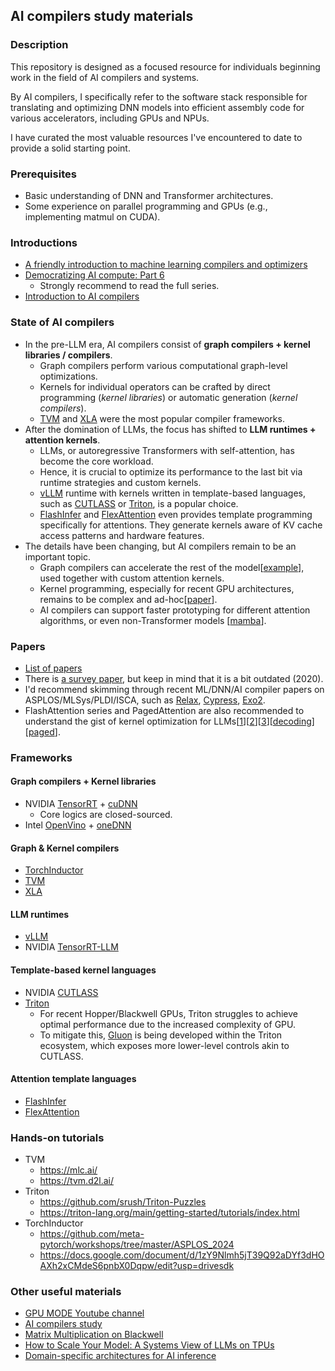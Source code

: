 ## AI compilers study materials 

### Description
This repository is designed as a focused resource for individuals beginning work in the field of AI compilers and systems.

​By AI compilers, I specifically refer to the software stack responsible for translating and optimizing DNN models into efficient assembly code for various accelerators, including GPUs and NPUs.

​I have curated the most valuable resources I've encountered to date to provide a solid starting point.

### Prerequisites
- Basic understanding of DNN and Transformer architectures.
- Some experience on parallel programming and GPUs (e.g., implementing matmul on CUDA).

### Introductions
- [A friendly introduction to machine learning compilers and optimizers](https://huyenchip.com/2021/09/07/a-friendly-introduction-to-machine-learning-compilers-and-optimizers.html)
- [Democratizing AI compute: Part 6](https://www.modular.com/blog/democratizing-ai-compute-part-6-what-about-ai-compilers)
  - Strongly recommend to read the full series.
- [Introduction to AI compilers](https://docs.google.com/presentation/d/1RZdV3Z-Q1NEbpU1-qk9C97yE1QvwNLJ9Gc7JLaFLZCw/edit?slide=id.p#slide=id.p)

### State of AI compilers
- In the pre-LLM era, AI compilers consist of **graph compilers + kernel libraries / compilers**. 
  - Graph compilers perform various computational graph-level optimizations.
  - Kernels for individual operators can be crafted by direct programming (*kernel libraries*) or automatic generation (*kernel compilers*).
  - [TVM](https://github.com/apache/tvm) and [XLA](https://github.com/openxla/xla) were the most popular compiler frameworks.
- After the domination of LLMs, the focus has shifted to **LLM runtimes + attention kernels**.
  - LLMs, or autoregressive Transformers with self-attention, has become the core workload.
  - Hence, it is crucial to optimize its performance to the last bit via runtime strategies and custom kernels.
  - [vLLM](https://github.com/vllm-project/vllm) runtime with kernels written in template-based languages, such as [CUTLASS](https://docs.nvidia.com/cutlass/index.html) or [Triton](https://github.com/triton-lang/triton), is a popular choice.
  - [FlashInfer](https://github.com/flashinfer-ai/flashinfer) and [FlexAttention](https://pytorch.org/blog/flexattention/) even provides template programming specifically for attentions. They generate kernels aware of KV cache access patterns and hardware features.
- The details have been changing, but AI compilers remain to be an important topic. 
  - Graph compilers can accelerate the rest of the model[[example](https://blog.vllm.ai/2025/08/20/torch-compile.html)], used together with custom attention kernels.
  - Kernel programming, especially for recent GPU architectures, remains to be complex and ad-hoc[[paper](https://arxiv.org/html/2504.07004v1)].
  - AI compilers can support faster prototyping for different attention algorithms, or even non-Transformer models [[mamba](https://arxiv.org/pdf/2312.00752)].

### Papers
- [List of papers](https://github.com/merrymercy/awesome-tensor-compilers)
- There is [a survey paper](https://arxiv.org/abs/2002.03794), but keep in mind that it is a bit outdated (2020).
- I'd recommend skimming through recent ML/DNN/AI compiler papers on ASPLOS/MLSys/PLDI/ISCA, such as [Relax](https://arxiv.org/pdf/2311.02103), [Cypress](https://arxiv.org/pdf/2504.07004), [Exo2](https://arxiv.org/pdf/2411.07211).
- FlashAttention series and PagedAttention are also recommended to understand the gist of kernel optimization for LLMs[[1](https://arxiv.org/pdf/2205.14135)][[2](https://arxiv.org/pdf/2307.08691)][[3](https://arxiv.org/pdf/2407.08608)][[decoding](https://arxiv.org/pdf/2311.01282)][[paged](https://arxiv.org/pdf/2309.06180)].

### Frameworks
#### Graph compilers + Kernel libraries
- NVIDIA [TensorRT](https://github.com/NVIDIA/TensorRT) + [cuDNN](https://developer.nvidia.com/cudnn)
  - Core logics are closed-sourced.
- Intel [OpenVino](https://github.com/openvinotoolkit/openvino) + [oneDNN](https://github.com/uxlfoundation/oneDNN)

#### Graph & Kernel compilers
- [TorchInductor](https://github.com/pytorch/pytorch/tree/main/torch/_inductor)
- [TVM](https://github.com/apache/tvm)
- [XLA](https://github.com/openxla/xla)

#### LLM runtimes
- [vLLM](https://github.com/vllm-project/vllm)
- NVIDIA [TensorRT-LLM](https://github.com/NVIDIA/TensorRT-LLM)

#### Template-based kernel languages
- NVIDIA [CUTLASS](https://docs.nvidia.com/cutlass/index.html)
- [Triton](https://github.com/triton-lang/triton)
  - For recent Hopper/Blackwell GPUs, Triton struggles to achieve optimal performance due to the increased complexity of GPU.
  - To mitigate this, [Gluon](https://github.com/triton-lang/triton/blob/main/python/tutorials/gluon/01-intro.py) is being developed within the Triton ecosystem, which exposes more lower-level controls akin to CUTLASS.
 
#### Attention template languages
- [FlashInfer](https://github.com/flashinfer-ai/flashinfer)
- [FlexAttention](https://pytorch.org/blog/flexattention/)

### Hands-on tutorials
- TVM
  - https://mlc.ai/
  - https://tvm.d2l.ai/
- Triton
  - https://github.com/srush/Triton-Puzzles
  - https://triton-lang.org/main/getting-started/tutorials/index.html
- TorchInductor
  - https://github.com/meta-pytorch/workshops/tree/master/ASPLOS_2024
  - https://docs.google.com/document/d/1zY9Nlmh5jT39Q92aDYf3dHOAXh2xCMdeS6pnbX0Dqpw/edit?usp=drivesdk
 
### Other useful materials
- [GPU MODE Youtube channel](https://www.youtube.com/@GPUMODE)
- [AI compilers study](https://carpedm30.notion.site/AI-Compiler-Study-aaf4cff2c8734e50ad95ac6230dbd80b)
- [Matrix Multiplication on Blackwell](https://www.modular.com/blog/matrix-multiplication-on-nvidias-blackwell-part-1-introduction)
- [How to Scale Your Model: A Systems View of LLMs on TPUs](https://jax-ml.github.io/scaling-book/)
- [Domain-specific architectures for AI inference](https://fleetwood.dev/posts/domain-specific-architectures)
